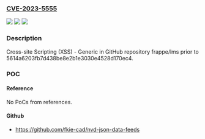 ### [CVE-2023-5555](https://cve.mitre.org/cgi-bin/cvename.cgi?name=CVE-2023-5555)
![](https://img.shields.io/static/v1?label=Product&message=frappe%2Flms&color=blue)
![](https://img.shields.io/static/v1?label=Version&message=unspecified%3C%205614a6203fb7d438be8e2b1e3030e4528d170ec4%20&color=brighgreen)
![](https://img.shields.io/static/v1?label=Vulnerability&message=CWE-79%20Improper%20Neutralization%20of%20Input%20During%20Web%20Page%20Generation%20('Cross-site%20Scripting')&color=brighgreen)

### Description

Cross-site Scripting (XSS) - Generic in GitHub repository frappe/lms prior to 5614a6203fb7d438be8e2b1e3030e4528d170ec4.

### POC

#### Reference
No PoCs from references.

#### Github
- https://github.com/fkie-cad/nvd-json-data-feeds


